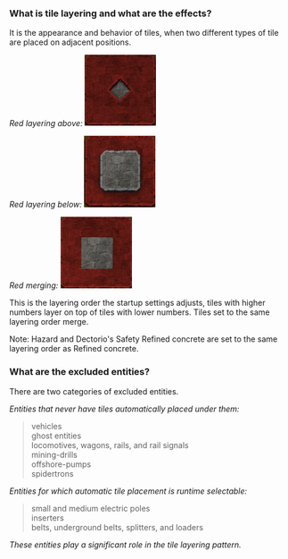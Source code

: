 ### What is tile layering and what are the effects?
It is the appearance and behavior of tiles, when two different types of tile are placed on adjacent positions.

*Red layering above:*
![red-above](https://github.com/0n0w1c/Foundations/blob/main/graphics/FAQ/red-above.png?raw=true)

*Red layering below:*
![red-below](https://github.com/0n0w1c/Foundations/blob/main/graphics/FAQ/red-below.png?raw=true)

*Red merging:*
![red-merge](https://github.com/0n0w1c/Foundations/blob/main/graphics/FAQ/red-merge.png?raw=true)

This is the layering order the startup settings adjusts, tiles with higher numbers layer on top of tiles with lower numbers.
Tiles set to the same layering order merge.

Note:  Hazard and Dectorio's Safety Refined concrete are set to the same layering order as Refined concrete.

&NewLine;
&NewLine;

### What are the excluded entities?  
There are two categories of excluded entities.  

*Entities that never have tiles automatically placed under them:*  
>   vehicles  
>   ghost entities  
>   locomotives, wagons, rails, and rail signals  
>   mining-drills  
>   offshore-pumps  
>   spidertrons  

&NewLine;
&NewLine;

*Entities for which automatic tile placement is runtime selectable:*  
>   small and medium electric poles  
>   inserters  
>   belts, underground belts, splitters, and loaders  

*These entities play a significant role in the tile layering pattern.*  

